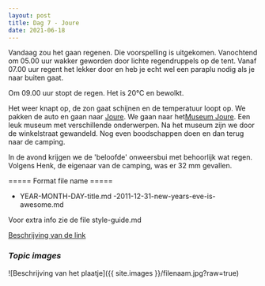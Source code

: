 ```yaml
---
layout: post
title: Dag 7 - Joure
date: 2021-06-18
---
```

Vandaag zou het gaan regenen. Die voorspelling is uitgekomen. Vanochtend om 05.00 uur wakker geworden door lichte regendruppels op de tent. Vanaf 07.00 uur regent het lekker door en heb je echt wel een paraplu nodig als je naar buiten gaat.  

Om 09.00 uur stopt de regen. Het is 20°C en bewolkt.  

Het weer knapt op, de zon gaat schijnen en de temperatuur loopt op.  We pakken de auto en gaan naar [Joure](https://nl.m.wikipedia.org/wiki/Joure). We gaan naar het[Museum Joure](https://www.museumjoure.nl/). Een leuk museum met verschillende onderwerpen. Na het museum zijn we door de winkelstraat gewandeld. Nog even boodschappen doen en dan terug naar de camping.  

In de avond krijgen we de 'beloofde' onweersbui met behoorlijk wat regen. Volgens Henk, de eigenaar van de camping, was er 32 mm gevallen.



===== Format file name =====
- YEAR-MONTH-DAY-title.md
-2011-12-31-new-years-eve-is-awesome.md

Voor extra info zie de file style-guide.md  

[Beschrijving van de link](http://example.com)  


### *Topic images*  

![Beschrijving van het plaatje]({{ site.images }}/filenaam.jpg?raw=true)
